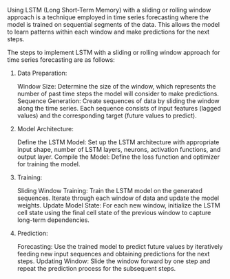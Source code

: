 Using LSTM (Long Short-Term Memory) with a sliding or rolling window approach is a technique employed in time series forecasting where the model is trained on sequential segments of the data. This allows the model to learn patterns within each window and make predictions for the next steps.

The steps to implement LSTM with a sliding or rolling window approach for time series forecasting are as follows:
1. Data Preparation:

    Window Size: Determine the size of the window, which represents the number of past time steps the model will consider to make predictions.
    Sequence Generation: Create sequences of data by sliding the window along the time series. Each sequence consists of input features (lagged values) and the corresponding target (future values to predict).

2. Model Architecture:

    Define the LSTM Model: Set up the LSTM architecture with appropriate input shape, number of LSTM layers, neurons, activation functions, and output layer.
    Compile the Model: Define the loss function and optimizer for training the model.

3. Training:

    Sliding Window Training: Train the LSTM model on the generated sequences. Iterate through each window of data and update the model weights.
    Update Model State: For each new window, initialize the LSTM cell state using the final cell state of the previous window to capture long-term dependencies.

4. Prediction:

    Forecasting: Use the trained model to predict future values by iteratively feeding new input sequences and obtaining predictions for the next steps.
    Updating Window: Slide the window forward by one step and repeat the prediction process for the subsequent steps.
